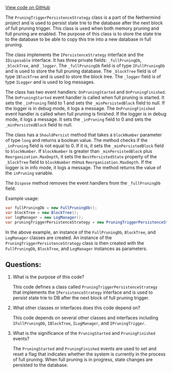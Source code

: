 [View code on GitHub](https://github.com/NethermindEth/nethermind/src/Nethermind/Nethermind.Blockchain/FullPruning/PruningTriggerPersistenceStrategy.cs)

The `PruningTriggerPersistenceStrategy` class is a part of the Nethermind project and is used to persist state trie to the database after the next block of full pruning trigger. This class is used when both memory pruning and full pruning are enabled. The purpose of this class is to store the state trie to the database to be able to copy this trie into a new database in full pruning.

The class implements the `IPersistenceStrategy` interface and the `IDisposable` interface. It has three private fields: `_fullPruningDb`, `_blockTree`, and `_logger`. The `_fullPruningDb` field is of type `IFullPruningDb` and is used to store the full pruning database. The `_blockTree` field is of type `IBlockTree` and is used to store the block tree. The `_logger` field is of type `ILogger` and is used to log messages.

The class has two event handlers: `OnPruningStarted` and `OnPruningFinished`. The `OnPruningStarted` event handler is called when full pruning is started. It sets the `_inPruning` field to 1 and sets the `_minPersistedBlock` field to null. If the logger is in debug mode, it logs a message. The `OnPruningFinished` event handler is called when full pruning is finished. If the logger is in debug mode, it logs a message. It sets the `_inPruning` field to 0 and sets the `_minPersistedBlock` field to null.

The class has a `ShouldPersist` method that takes a `blockNumber` parameter of type `long` and returns a boolean value. The method checks if the `_inPruning` field is not equal to 0. If it is, it sets the `_minPersistedBlock` field to `blockNumber`. If `blockNumber` is greater than `_minPersistedBlock` plus `Reorganization.MaxDepth`, it sets the `BestPersistedState` property of the `_blockTree` field to `blockNumber` minus `Reorganization.MaxDepth`. If the logger is in info mode, it logs a message. The method returns the value of the `inPruning` variable.

The `Dispose` method removes the event handlers from the `_fullPruningDb` field.

Example usage:

```csharp
var fullPruningDb = new FullPruningDb();
var blockTree = new BlockTree();
var logManager = new LogManager();
var pruningTriggerPersistenceStrategy = new PruningTriggerPersistenceStrategy(fullPruningDb, blockTree, logManager);
```

In the above example, an instance of the `FullPruningDb`, `BlockTree`, and `LogManager` classes are created. An instance of the `PruningTriggerPersistenceStrategy` class is then created with the `FullPruningDb`, `BlockTree`, and `LogManager` instances as parameters.
## Questions: 
 1. What is the purpose of this code?
    
    This code defines a class called `PruningTriggerPersistenceStrategy` that implements the `IPersistenceStrategy` interface and is used to persist state trie to DB after the next block of full pruning trigger.

2. What other classes or interfaces does this code depend on?
    
    This code depends on several other classes and interfaces including `IFullPruningDb`, `IBlockTree`, `ILogManager`, and `IPruningTrigger`.

3. What is the significance of the `PruningStarted` and `PruningFinished` events?
    
    The `PruningStarted` and `PruningFinished` events are used to set and reset a flag that indicates whether the system is currently in the process of full pruning. When full pruning is in progress, state changes are persisted to the database.